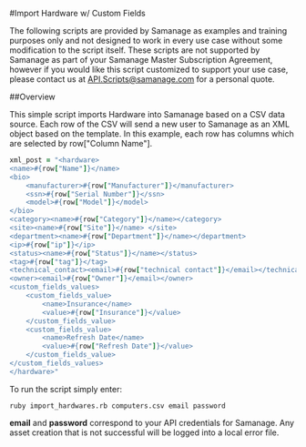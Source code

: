 #Import Hardware w/ Custom Fields

The following scripts are provided by Samanage as examples and training purposes only and not designed to work in every use case without some modification to the script itself. These scripts are not supported by Samanage as part of your Samanage Master Subscription Agreement, however if you would like this script customized to support your use case, please contact us at API.Scripts@samanage.com for a personal quote.

##Overview

This simple script imports Hardware into Samanage based on a CSV data source.
Each row of the CSV will send a new user to Samanage as an XML object based on the template.
In this example, each row has columns which are selected by row["Column Name"].

```ruby
xml_post = "<hardware>
<name>#{row["Name"]}</name>
<bio>
	<manufacturer>#{row["Manufacturer"]}</manufacturer>
	<ssn>#{row["Serial Number"]}</ssn>
	<model>#{row["Model"]}</model>
</bio>
<category><name>#{row["Category"]}</name></category>
<site><name>#{row["Site"]}</name> </site>
<department><name>#{row["Department"]}</name></department>
<ip>#{row["ip"]}</ip>
<status><name>#{row["Status"]}</name></status>
<tag>#{row["tag"]}</tag>
<technical_contact><email>#{row["technical contact"]}</email></technical_contact>
<owner><email>#{row["Owner"]}</email></owner>
<custom_fields_values>
	<custom_fields_value>
		<name>Insurance</name>
		<value>#{row["Insurance"]}</value>
	</custom_fields_value>
	<custom_fields_value>
		<name>Refresh Date</name>
		<value>#{row["Refresh Date"]}</value>
	</custom_fields_value>
</custom_fields_values>
</hardware>"
```

To run the script simply enter:

`ruby import_hardwares.rb computers.csv email password`

**email** and **password** correspond to your API credentials for Samanage.
Any asset creation that is not successful will be logged into a local error file. 
